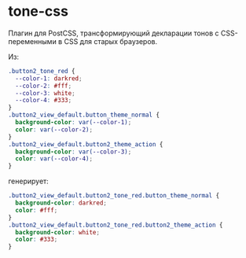 # tone-css

Плагин для PostCSS, трансформирующий декларации тонов с CSS-переменными в CSS для старых браузеров.

Из:

```css
.button2_tone_red {
  --color-1: darkred;
  --color-2: #fff;
  --color-3: white;
  --color-4: #333;
}
.button2_view_default.button_theme_normal {
  background-color: var(--color-1);
  color: var(--color-2);
}
.button2_view_default.button2_theme_action {
  background-color: var(--color-3);
  color: var(--color-4);
}
```

генерирует:

```css
.button2_view_default.button2_tone_red.button_theme_normal {
  background-color: darkred;
  color: #fff;
}
.button2_view_default.button2_tone_red.button2_theme_action {
  background-color: white;
  color: #333;
}
```
